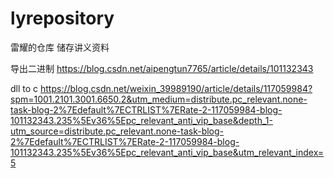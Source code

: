 # lyrepository
雷耀的仓库
储存讲义资料

导出二进制
https://blog.csdn.net/aipengtun7765/article/details/101132343

dll to c
https://blog.csdn.net/weixin_39989190/article/details/117059984?spm=1001.2101.3001.6650.2&utm_medium=distribute.pc_relevant.none-task-blog-2%7Edefault%7ECTRLIST%7ERate-2-117059984-blog-101132343.235%5Ev36%5Epc_relevant_anti_vip_base&depth_1-utm_source=distribute.pc_relevant.none-task-blog-2%7Edefault%7ECTRLIST%7ERate-2-117059984-blog-101132343.235%5Ev36%5Epc_relevant_anti_vip_base&utm_relevant_index=5
